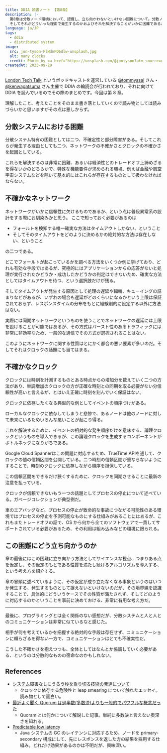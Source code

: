 ```yaml
---
title: DDIA 読書ノート 【第8章】
description: |-
  第8章は分散ノード環境において、認識し、立ち向かわないといけない困難について。分散ノードの敵は誰か、という話。
  そしてそれがどういった理由で発生するのかおよびそれを解決することがいかに困難であるかについての理解を深め、最後にそれにどう立ち向かえば良いかの方針が示されている。
language: ja/JP
tags:
  - ddia
  - distributed system
image:
  src: jon-tyson-FlHdnPO6dlw-unsplash.jpg
  alt: many clocks
  credit: Photo by <a href="https://unsplash.com/@jontyson?utm_source=unsplash&utm_medium=referral&utm_content=creditCopyText">Jon Tyson</a> on <a href="https://unsplash.com/photos/FlHdnPO6dlw?utm_source=unsplash&utm_medium=referral&utm_content=creditCopyText">Unsplash</a>
createdAt: 2023-09-20
---
```


<aside>
<p><a href="https://open.spotify.com/show/0J8LZwfrGB9BJLihy4Ldb1">London Tech Talk</a> というポッドキャストを運営している <a href="https://twitter.com/tommyasai">@tommyasai</a> さん・<a href="https://twitter.com/kenwagatsuma">@kenwagatsuma</a> さん主催で DDIA の輪読会が行われており、それに向けて DDIA を読んでいるのでその際のまとめです。今回は第 8 章。</p>
<p>理解したこと、考えたことをそのまま書き落としていくので読み物としては読みづらいかと思いますがその点は悪しからず。<p>
</aside>

## 分散システムにおける困難

分散システム特有の困難としては二つ、不確定性と部分障害がある。そしてこれらが発生する理由としても二つ、ネットワークの不確かさとクロックの不確かさを起因としている。

これらを解決するのは非常に困難、あるいは経済性とのトレードオフ上諦めざるを得ないかのどちらかで、特殊な機能要件が求められる環境、例えば金融や航空宇宙システムなどを除いて基本的にはこれらが存在するものとして扱わなければならない。

## 不確かなネットワーク

ネットワークがいかに信頼性に欠けるものであるか、という点は普段異常系の設計をする際にお馴染みかと思う。
ここで知っておく必要があるのは

- フォールトを検知する唯一確実な方法はタイムアウトしかない、ということ
- そしてそのタイムアウトをどのように決めるかの絶対的な方法は存在しない、ということ

の二つである。

どこでフォールトが起こっているかを調べる方法をいくつか例に挙げており、どれも有効な手段ではあるが、究極的にはアプリケーションからの応答がないと処理が実行されたかどうか・成功したかどうかの判定はできないため、確実な方法としてはタイムアウトを待つ、という選択肢だけが残る。

そしてタイムアウトが発生する原因として処理の遅延や輻輳、キューイングの詰まりなどがあるが、いずれの場合も遅延がどのくらいになるかという上限は保証されておらず、レスポンスタイムの分布をもとに経験則的に設定する以外に方法はない。

<aside>
実際には同期ネットワークというものを使うことでネットワークの遅延には上限を設けることが可能ではあるが、その方式はバースト性のあるトラフィックには非常に非効率なため、一般的な通信でその方式が選択されることはない。
</aside>

このようにネットワークに関する性質はとにかく都合の悪い要素が多いのだ。そしてそれはクロックの話題にも当てはまる。

## 不確かなクロック

クロックには時刻を計測するものとある時点からの増加分を数えていく二つの方法があり、単調増加のクロックの方が正確な時刻との同期を取る必要がない分信頼性が高いと言えるが、とはいえ正確に時刻を刻んでいく保証はない。

クロックに依存したくなる典型的な例としてイベントの順序づけがある。

ローカルなクロックに依存してしまうと悲惨で、あるノードは他のノードに対して未来にいるためいろんな悪いことが起こり得る。

これを解決するために、イベントの相対的な発生順序だけを意味する、論理クロックというものを導入できるが、この論理クロックを生成するコンポーネントがボトルネックになりがちである。

<aside>
<p>Google Cloud Spannerはこの問題に対応するため、TrueTime APIを通して、クロックの値の信頼区間を公開している。二つ時刻の信頼区間が重ならないようにすることで、時刻のクロックに依存しながら順序を担保している。</p>
<p>この信頼区間をできるだけ狭くするために、クロックを同期させることに最新の注意を払っている。</p>
</aside>

クロックが信頼できないもう一つの話題としてプロセスの停止について述べている。ガベージコレクションが典型例だ。

車のエアバッグなど、プロセスの停止が致命的な事故につながる可能性のある環境ではプロセスの停止を予測可能なものにする仕組みがあることにはあるが、これもまたトレードオフの話で、OS から何から全てのソフトウェアで一貫してサポートされている必要があるため、その利用は組み込みなどの環境に限られる。

## この困難にどう立ち向かうのか

章の最後にはこの困難に立ち向かう方法としてサイエンスな視点、つまりある点を仮定し、その仮定のもとである性質を満たし続けるアルゴリズムを導入する、という考え方を紹介する。

章の冒頭に述べているように、その仮定が成り立たなくなる事象というのはいつか発生する、発生するものとして捉えないといけないのだが、その境界線を認識することで、具体的にどういうケースでその性質が満たされず、そしてどのように対応するのかということを事前に決めておける、非常に有用な考え方だ。

---

最後に、プログラミングとは全く関係のない感想だが、分散システムと人と人とのコミュニケーションは非常に似ているなと感じた。

相手が何を考えているかを把握する絶対的な手段は存在せず、コミュニケーションに頼らざるを得ない一方で、コミュニケーションはとても不確実性だ。

こうした不確かさを抱えつつも、全体としてはなんとか協調していく必要がある、というのは分散的なものの宿命なのかもしれない。

## References

- [システム障害なしにうるう秒を乗り切る技術の発達について](https://note.com/ruiu/n/n0349ed9f0d8f)
  - クロックに依存する危険性と leap smearing について触れたエッセイ。読み物として面白い。
- [最近よく聞く Quorum は過半数(多数決)よりも一般的でパワフルな概念だった](https://qiita.com/everpeace/items/632831371da5ff215995)
  - Quoram とは何かについて解説した記事。単純に多数決と言えない奥深さを知れる。
- [Predictable low
  latency](https://forum.equinix.com/assets/images/files/Cinnober_on_GC_pause_free_Java_applications.pdf)
  - Java システムの GC のレイテンシに対応するため、ノードを primary-secondary 構成にして、先にレスポンスを返した方の結果を採用する仕組み。どれだけ効果があるのかは不明だが、興味深い。
